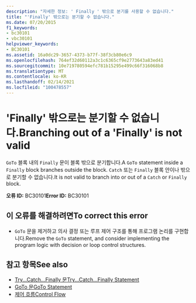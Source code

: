 ```yaml
---
description: "자세한 정보: ' Finally ' 밖으로 분기를 사용할 수 없습니다."
title: "'Finally' 밖으로는 분기할 수 없습니다."
ms.date: 07/20/2015
f1_keywords:
- bc30101
- vbc30101
helpviewer_keywords:
- BC30101
ms.assetid: 16a0dc29-3657-4373-b77f-38f3cb80e6c9
ms.openlocfilehash: 764ef32d60112a3c1c6365cf9e2773643a83ed41
ms.sourcegitcommit: 10e719780594efc781b15295e499c66f316068b8
ms.translationtype: MT
ms.contentlocale: ko-KR
ms.lasthandoff: 02/14/2021
ms.locfileid: "100478557"
---
```

# <a name="branching-out-of-a-finally-is-not-valid"></a><span data-ttu-id="ac6cf-103">'Finally' 밖으로는 분기할 수 없습니다.</span><span class="sxs-lookup"><span data-stu-id="ac6cf-103">Branching out of a 'Finally' is not valid</span></span>

<span data-ttu-id="ac6cf-104">`GoTo` 블록 내의 `Finally` 문이 블록 밖으로 분기합니다.</span><span class="sxs-lookup"><span data-stu-id="ac6cf-104">A `GoTo` statement inside a `Finally` block branches outside the block.</span></span> <span data-ttu-id="ac6cf-105">`Catch` 또는 `Finally` 블록 안이나 밖으로 분기할 수 없습니다.</span><span class="sxs-lookup"><span data-stu-id="ac6cf-105">It is not valid to branch into or out of a `Catch` or `Finally` block.</span></span>  
  
 <span data-ttu-id="ac6cf-106">**오류 ID:** BC30101</span><span class="sxs-lookup"><span data-stu-id="ac6cf-106">**Error ID:** BC30101</span></span>  
  
## <a name="to-correct-this-error"></a><span data-ttu-id="ac6cf-107">이 오류를 해결하려면</span><span class="sxs-lookup"><span data-stu-id="ac6cf-107">To correct this error</span></span>  
  
- <span data-ttu-id="ac6cf-108">`GoTo` 문을 제거하고 의사 결정 또는 루프 제어 구조를 통해 프로그램 논리를 구현합니다.</span><span class="sxs-lookup"><span data-stu-id="ac6cf-108">Remove the `GoTo` statement, and consider implementing the program logic with decision or loop control structures.</span></span>  
  
## <a name="see-also"></a><span data-ttu-id="ac6cf-109">참고 항목</span><span class="sxs-lookup"><span data-stu-id="ac6cf-109">See also</span></span>

- [<span data-ttu-id="ac6cf-110">Try...Catch...Finally 문</span><span class="sxs-lookup"><span data-stu-id="ac6cf-110">Try...Catch...Finally Statement</span></span>](../language-reference/statements/try-catch-finally-statement.md)
- [<span data-ttu-id="ac6cf-111">GoTo 문</span><span class="sxs-lookup"><span data-stu-id="ac6cf-111">GoTo Statement</span></span>](../language-reference/statements/goto-statement.md)
- [<span data-ttu-id="ac6cf-112">제어 흐름</span><span class="sxs-lookup"><span data-stu-id="ac6cf-112">Control Flow</span></span>](../programming-guide/language-features/control-flow/index.md)

